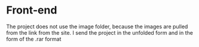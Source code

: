 # Front-end
The project does not use the image folder, because the images are pulled from the link from the site. I send the project in the unfolded form and in the form of the .rar format
